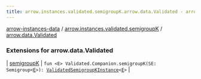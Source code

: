 ```yaml
---
title: arrow.instances.validated.semigroupK.arrow.data.Validated - arrow-instances-data
---
```


[arrow-instances-data](../../index.html) / [arrow.instances.validated.semigroupK](../index.html) / [arrow.data.Validated](./index.html)

### Extensions for arrow.data.Validated

| [semigroupK](semigroup-k.html) | `fun <E> Validated.Companion.semigroupK(SE: Semigroup<`[`E`](semigroup-k.html#E)`>): `[`ValidatedSemigroupKInstance`](../../arrow.instances/-validated-semigroup-k-instance/index.html)`<`[`E`](semigroup-k.html#E)`>` |


